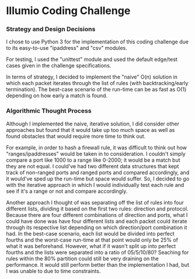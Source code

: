 # Illumio Coding Challenge

### Strategy and Design Decisions

I chose to use Python 3 for the implementation of this coding challenge due to its easy-to-use "ipaddress" and "csv" modules.

For testing, I used the "unittest" module and used the default edge/test cases given in the challenge specifications. 

In terms of strategy, I decided to implement the "naive" O(n) solution in which each packet iterates through the list of rules (with backtracking/early termination). The best-case scenario of the run-time can be as fast as O(1) depending on how early a match is found.

### Algorithmic Thought Process

Although I implemented the naive, iterative solution, I did consider other approaches but found that it would take up too much space as well as found obstacles that would require more time to think out. 

For example, in order to hash a firewall rule, it was difficult to think out how "ranges/ipaddresses" would be taken in to consideration. I couldn't simply compare a port like 1000 to a range like 0-2000; it would be a match but they are not equal. I could've had two different data structures that kept track of non-ranged ports and ranged ports and compared accordingly, and it would've sped up the run-time but space would suffer. So, I decided to go with the iterative approach in which I would individually test each rule and see if it's a range or not and compare accordingly. 

Another approach I thought of was separating off the list of rules into four different lists, dividing it based on the first two rules: direction and protocol. Because there are four different combinations of direction and ports, what I could have done was have four different lists and each packet could iterate through its respective list depending on which direction/port combination it had. In the best-case scenario, each list would be divided into perfect fourths and the worst-case run-time at that point would only be 25% of what it was beforehand. However, what if it wasn't split up into perfect fourths and the lists were separated into a ratio of 05/5/10/80? Seaching for rules within the 80% partition could still be very draining on the performance. It would still perform better than the implementation I had, but I was unable to due to time constraints. 
